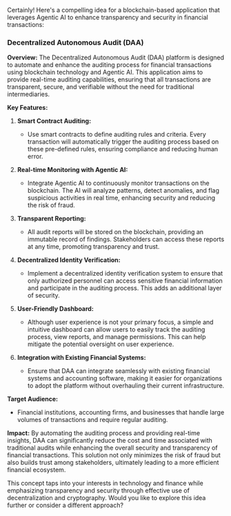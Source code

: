 Certainly! Here's a compelling idea for a blockchain-based application that leverages Agentic AI to enhance transparency and security in financial transactions: 

### **Decentralized Autonomous Audit (DAA)**

**Overview:**
The Decentralized Autonomous Audit (DAA) platform is designed to automate and enhance the auditing process for financial transactions using blockchain technology and Agentic AI. This application aims to provide real-time auditing capabilities, ensuring that all transactions are transparent, secure, and verifiable without the need for traditional intermediaries.

**Key Features:**

1. **Smart Contract Auditing:**
   - Use smart contracts to define auditing rules and criteria. Every transaction will automatically trigger the auditing process based on these pre-defined rules, ensuring compliance and reducing human error.

2. **Real-time Monitoring with Agentic AI:**
   - Integrate Agentic AI to continuously monitor transactions on the blockchain. The AI will analyze patterns, detect anomalies, and flag suspicious activities in real time, enhancing security and reducing the risk of fraud.

3. **Transparent Reporting:**
   - All audit reports will be stored on the blockchain, providing an immutable record of findings. Stakeholders can access these reports at any time, promoting transparency and trust.

4. **Decentralized Identity Verification:**
   - Implement a decentralized identity verification system to ensure that only authorized personnel can access sensitive financial information and participate in the auditing process. This adds an additional layer of security.

5. **User-Friendly Dashboard:**
   - Although user experience is not your primary focus, a simple and intuitive dashboard can allow users to easily track the auditing process, view reports, and manage permissions. This can help mitigate the potential oversight on user experience.

6. **Integration with Existing Financial Systems:**
   - Ensure that DAA can integrate seamlessly with existing financial systems and accounting software, making it easier for organizations to adopt the platform without overhauling their current infrastructure.

**Target Audience:**
- Financial institutions, accounting firms, and businesses that handle large volumes of transactions and require regular auditing.

**Impact:**
By automating the auditing process and providing real-time insights, DAA can significantly reduce the cost and time associated with traditional audits while enhancing the overall security and transparency of financial transactions. This solution not only minimizes the risk of fraud but also builds trust among stakeholders, ultimately leading to a more efficient financial ecosystem.

This concept taps into your interests in technology and finance while emphasizing transparency and security through effective use of decentralization and cryptography. Would you like to explore this idea further or consider a different approach?